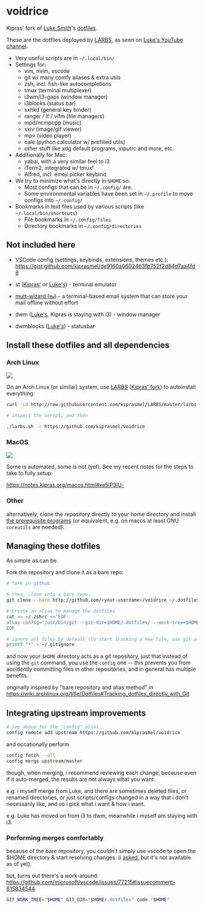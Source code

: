 # voidrice

Kipras' fork of [Luke Smith](http://lukesmith.xyz)'s [dotfiles](https://github.com/lukesmithxyz/voidrice).

These are the dotfiles deployed by [LARBS](https://larbs.xyz), as seen on [Luke's YouTube channel](https://youtube.com/c/lukesmithxyz).

- Very useful scripts are in `~/.local/bin/`
- Settings for:
	- vim, nvim, vscode
	- git w/ many comfy aliases & extra utils
	- zsh, incl. fish-like autocompletions
	- tmux (terminal multiplexer)
	- i3wm/i3-gaps (window manager)
	- i3blocks (status bar)
	- sxhkd (general key binder)
	- ranger / lf / vifm (file managers)
	- mpd/ncmpcpp (music)
	- sxiv (image/gif viewer)
	- mpv (video player)
	- calc (python calculator w/ prefilled utils)
	- other stuff like xdg default programs, inputrc and more, etc.
- Additionally for Mac:
	- yabai, with a very similar feel to i3
	- iTerm2, integrated w/ tmux!
	- Alfred, incl. emoji picker keybind
- We try to minimize what's directly in `$HOME` so:
	- Most configs that can be in `~/.config/` are.
	- Some environmental variables have been set in `~/.profile` to move configs into `~/.config/`
- Bookmarks in text files used by various scripts (like `~/.local/bin/shortcuts`)
	- File bookmarks in `~/.config/files`
	- Directory bookmarks in `~/.config/directories`

## Not included here

- VSCode config (settings, keybinds, extensions, themes etc.): https://gist.github.com/kiprasmel/de9160a0602463fb752f2d84d7aa4fd8

- st ([Kipras'](https://github.com/kiprasmel/st) or [Luke's](https://github.com/lukesmithxyz/st)) - terminal emulator
- [mutt-wizard (`mw`)](https://github.com/lukesmithxyz/mutt-wizard) - a terminal-based email system that can store your mail offline without effort
- dwm ([Luke's](https://github.com/lukesmithxyz/dwm), Kipras is staying with i3) - window manager 
- dwmblocks ([Luke's](https://github.com/lukesmithxyz/dwmblocks)) - statusbar

## Install these dotfiles and all dependencies

### Arch Linux

![](./.local/share/archrice.png)

On an Arch Linux (or similar) system, use [LARBS](https://larbs.xyz) ([Kipras' fork](https://github.com/kiprasmel/larbs)) to autoinstall everything:

```sh
curl -LO http://raw.githubusercontent.com/kiprasmel/LARBS/master/larbs.sh

# inspect the script, and then

./larbs.sh -r https://github.com/kiprasmel/voidrice
```

### MacOS

![](./.local/share/macrice.png)

Some is automated, some is not (yet).
See my recent notes for the steps to take to fully setup:

https://notes.kipras.org/macos.html#xe5IP3iU-

### Other

alternatively, clone the repository directly to your home directory and install [the prerequisite programs](https://github.com/kiprasmel/LARBS/blob/master/progs.csv) (or equivalent, e.g. on macos at least GNU `coreutils` are needed).

## Managing these dotfiles

As simple as can be.

Fork the repository and clone it as a bare repo:

```sh
# fork in github

# then, clone into a bare repo:
git clone --bare http://github.com/<your-username>/voidrice ~/.dotfiles

# create an alias to manage the dotfiles
cat >> ~/.zshrc <<'EOF'
alias config='/usr/bin/git --git-dir=$HOME/.dotfiles/ --work-tree=$HOME'
EOF

# ignore all files by default (to start tracking a new file, use git add -f)
printf "*" > ~/.gitignore
```

and now your `$HOME` directory acts as a git repository, just that instead of using the `git` command, you use the `config` one --
this prevents you from accidently committing files in other repositories, and in general has multiple benefits.

originally inspired by "bare repository and alias method" in https://wiki.archlinux.org/title/Dotfiles#Tracking_dotfiles_directly_with_Git

## Integrating upstream improvements

```sh
# see above for the "config" alias
config remote add upstream https://github.com/kiprasmel/voidrice
```

and occationally perform

```sh
config fetch --all
config merge upstream/master
```

though, when merging, i recommend reviewing each change, because even if it auto-merged, the results are not always what you want.

e.g. i myself merge from Luke, and there are sometimes deleted files, or renamed directories, or just scripts/configs changed
in a way that i don't necessarily like, and so i pick what i want & how i want.

e.g. Luke has moved on from i3 to dwm, meanwhile i myself am staying with i3.

### Performing merges comfortably

because of the bare repository, you couldn't simply use vscode to open the $HOME directory & start resolving changes.
(i [asked](https://github.com/microsoft/vscode/issues/80946), but it's not available as of yet).

but, turns out there's a work-around: https://github.com/microsoft/vscode/issues/77215#issuecomment-615834544

```sh
GIT_WORK_TREE="$HOME" GIT_DIR="$HOME/.dotfiles" code "$HOME"
```

